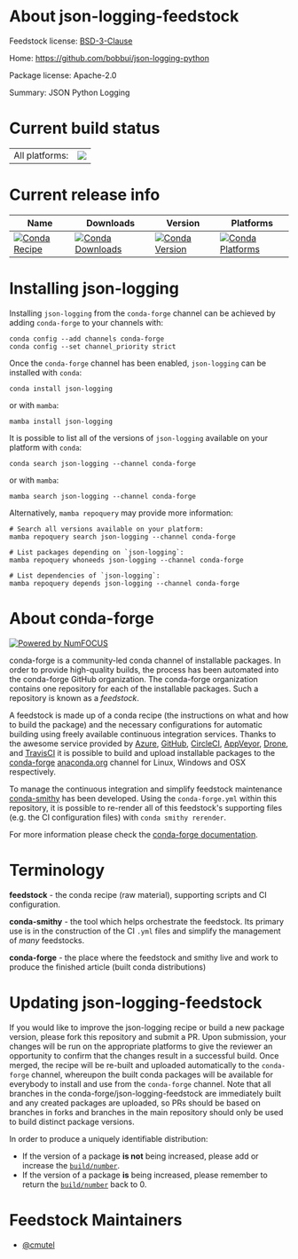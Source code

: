 About json-logging-feedstock
============================

Feedstock license: [BSD-3-Clause](https://github.com/conda-forge/json-logging-feedstock/blob/main/LICENSE.txt)

Home: https://github.com/bobbui/json-logging-python

Package license: Apache-2.0

Summary: JSON Python Logging

Current build status
====================


<table><tr><td>All platforms:</td>
    <td>
      <a href="https://dev.azure.com/conda-forge/feedstock-builds/_build/latest?definitionId=21086&branchName=main">
        <img src="https://dev.azure.com/conda-forge/feedstock-builds/_apis/build/status/json-logging-feedstock?branchName=main">
      </a>
    </td>
  </tr>
</table>

Current release info
====================

| Name | Downloads | Version | Platforms |
| --- | --- | --- | --- |
| [![Conda Recipe](https://img.shields.io/badge/recipe-json--logging-green.svg)](https://anaconda.org/conda-forge/json-logging) | [![Conda Downloads](https://img.shields.io/conda/dn/conda-forge/json-logging.svg)](https://anaconda.org/conda-forge/json-logging) | [![Conda Version](https://img.shields.io/conda/vn/conda-forge/json-logging.svg)](https://anaconda.org/conda-forge/json-logging) | [![Conda Platforms](https://img.shields.io/conda/pn/conda-forge/json-logging.svg)](https://anaconda.org/conda-forge/json-logging) |

Installing json-logging
=======================

Installing `json-logging` from the `conda-forge` channel can be achieved by adding `conda-forge` to your channels with:

```
conda config --add channels conda-forge
conda config --set channel_priority strict
```

Once the `conda-forge` channel has been enabled, `json-logging` can be installed with `conda`:

```
conda install json-logging
```

or with `mamba`:

```
mamba install json-logging
```

It is possible to list all of the versions of `json-logging` available on your platform with `conda`:

```
conda search json-logging --channel conda-forge
```

or with `mamba`:

```
mamba search json-logging --channel conda-forge
```

Alternatively, `mamba repoquery` may provide more information:

```
# Search all versions available on your platform:
mamba repoquery search json-logging --channel conda-forge

# List packages depending on `json-logging`:
mamba repoquery whoneeds json-logging --channel conda-forge

# List dependencies of `json-logging`:
mamba repoquery depends json-logging --channel conda-forge
```


About conda-forge
=================

[![Powered by
NumFOCUS](https://img.shields.io/badge/powered%20by-NumFOCUS-orange.svg?style=flat&colorA=E1523D&colorB=007D8A)](https://numfocus.org)

conda-forge is a community-led conda channel of installable packages.
In order to provide high-quality builds, the process has been automated into the
conda-forge GitHub organization. The conda-forge organization contains one repository
for each of the installable packages. Such a repository is known as a *feedstock*.

A feedstock is made up of a conda recipe (the instructions on what and how to build
the package) and the necessary configurations for automatic building using freely
available continuous integration services. Thanks to the awesome service provided by
[Azure](https://azure.microsoft.com/en-us/services/devops/), [GitHub](https://github.com/),
[CircleCI](https://circleci.com/), [AppVeyor](https://www.appveyor.com/),
[Drone](https://cloud.drone.io/welcome), and [TravisCI](https://travis-ci.com/)
it is possible to build and upload installable packages to the
[conda-forge](https://anaconda.org/conda-forge) [anaconda.org](https://anaconda.org/)
channel for Linux, Windows and OSX respectively.

To manage the continuous integration and simplify feedstock maintenance
[conda-smithy](https://github.com/conda-forge/conda-smithy) has been developed.
Using the ``conda-forge.yml`` within this repository, it is possible to re-render all of
this feedstock's supporting files (e.g. the CI configuration files) with ``conda smithy rerender``.

For more information please check the [conda-forge documentation](https://conda-forge.org/docs/).

Terminology
===========

**feedstock** - the conda recipe (raw material), supporting scripts and CI configuration.

**conda-smithy** - the tool which helps orchestrate the feedstock.
                   Its primary use is in the construction of the CI ``.yml`` files
                   and simplify the management of *many* feedstocks.

**conda-forge** - the place where the feedstock and smithy live and work to
                  produce the finished article (built conda distributions)


Updating json-logging-feedstock
===============================

If you would like to improve the json-logging recipe or build a new
package version, please fork this repository and submit a PR. Upon submission,
your changes will be run on the appropriate platforms to give the reviewer an
opportunity to confirm that the changes result in a successful build. Once
merged, the recipe will be re-built and uploaded automatically to the
`conda-forge` channel, whereupon the built conda packages will be available for
everybody to install and use from the `conda-forge` channel.
Note that all branches in the conda-forge/json-logging-feedstock are
immediately built and any created packages are uploaded, so PRs should be based
on branches in forks and branches in the main repository should only be used to
build distinct package versions.

In order to produce a uniquely identifiable distribution:
 * If the version of a package **is not** being increased, please add or increase
   the [``build/number``](https://docs.conda.io/projects/conda-build/en/latest/resources/define-metadata.html#build-number-and-string).
 * If the version of a package **is** being increased, please remember to return
   the [``build/number``](https://docs.conda.io/projects/conda-build/en/latest/resources/define-metadata.html#build-number-and-string)
   back to 0.

Feedstock Maintainers
=====================

* [@cmutel](https://github.com/cmutel/)

